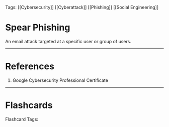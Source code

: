 Tags: [[Cybersecurity]] [[Cyberattack]] [[Phishing]] [[Social Engineering]]
# Spear Phishing

An email attack targeted at a specific user or group of users.

---
# References

1. Google Cybersecurity Professional Certificate

---
# Flashcards

Flashcard Tags: 